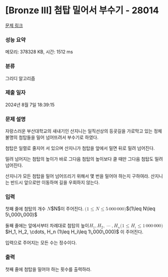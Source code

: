 # [Bronze III] 첨탑 밀어서 부수기 - 28014 

[문제 링크](https://www.acmicpc.net/problem/28014) 

### 성능 요약

메모리: 378328 KB, 시간: 1512 ms

### 분류

그리디 알고리즘

### 제출 일자

2024년 8월 7일 18:39:15

### 문제 설명

<p>자랑스러운 부산대학교의 새내기인 산지니는 일직선상의 등굣길을 가로막고 있는 정체불명의 첨탑들을 밀어 넘어뜨려서 부수기로 하였다.</p>

<p>첨탑은 일렬로 줄지어 서 있으며 산지니가 첨탑을 앞에서 밀면 뒤로 밀려 넘어진다.</p>

<p>밀려 넘어지는 첨탑의 높이가 바로 그다음 첨탑의 높이보다 클 때만 그다음 첨탑도 밀려 넘어진다.</p>

<p>산지니가 모든 첨탑을 밀어 넘어뜨리기 위해서 몇 번을 밀어야 하는지 구하여라. 산지니는 반드시 앞으로만 이동하며 길을 우회하지 않는다.</p>

### 입력 

 <p>첫째 줄에 첨탑의 개수 <mjx-container class="MathJax" jax="CHTML" style="font-size: 109%; position: relative;"><mjx-math class="MJX-TEX" aria-hidden="true"><mjx-mi class="mjx-i"><mjx-c class="mjx-c1D441 TEX-I"></mjx-c></mjx-mi></mjx-math><mjx-assistive-mml unselectable="on" display="inline"><math xmlns="http://www.w3.org/1998/Math/MathML"><mi>N</mi></math></mjx-assistive-mml><span aria-hidden="true" class="no-mathjax mjx-copytext">$N$</span></mjx-container>이 주어진다. <mjx-container class="MathJax" jax="CHTML" style="font-size: 109%; position: relative;"><mjx-math class="MJX-TEX" aria-hidden="true"><mjx-mo class="mjx-n"><mjx-c class="mjx-c28"></mjx-c></mjx-mo><mjx-mn class="mjx-n"><mjx-c class="mjx-c31"></mjx-c></mjx-mn><mjx-mo class="mjx-n" space="4"><mjx-c class="mjx-c2264"></mjx-c></mjx-mo><mjx-mi class="mjx-i" space="4"><mjx-c class="mjx-c1D441 TEX-I"></mjx-c></mjx-mi><mjx-mo class="mjx-n" space="4"><mjx-c class="mjx-c2264"></mjx-c></mjx-mo><mjx-mn class="mjx-n" space="4"><mjx-c class="mjx-c35"></mjx-c></mjx-mn><mjx-mstyle><mjx-mspace style="width: 0.167em;"></mjx-mspace></mjx-mstyle><mjx-mn class="mjx-n"><mjx-c class="mjx-c30"></mjx-c><mjx-c class="mjx-c30"></mjx-c><mjx-c class="mjx-c30"></mjx-c></mjx-mn><mjx-mstyle><mjx-mspace style="width: 0.167em;"></mjx-mspace></mjx-mstyle><mjx-mn class="mjx-n"><mjx-c class="mjx-c30"></mjx-c><mjx-c class="mjx-c30"></mjx-c><mjx-c class="mjx-c30"></mjx-c></mjx-mn><mjx-mo class="mjx-n"><mjx-c class="mjx-c29"></mjx-c></mjx-mo></mjx-math><mjx-assistive-mml unselectable="on" display="inline"><math xmlns="http://www.w3.org/1998/Math/MathML"><mo stretchy="false">(</mo><mn>1</mn><mo>≤</mo><mi>N</mi><mo>≤</mo><mn>5</mn><mstyle scriptlevel="0"><mspace width="0.167em"></mspace></mstyle><mn>000</mn><mstyle scriptlevel="0"><mspace width="0.167em"></mspace></mstyle><mn>000</mn><mo stretchy="false">)</mo></math></mjx-assistive-mml><span aria-hidden="true" class="no-mathjax mjx-copytext">$(1\leq N\leq 5\,000\,000)$</span> </mjx-container></p>

<p>둘째 줄에는 앞에서부터 차례대로 첨탑의 높이 <mjx-container class="MathJax" jax="CHTML" style="font-size: 109%; position: relative;"><mjx-math class="MJX-TEX" aria-hidden="true"><mjx-msub><mjx-mi class="mjx-i"><mjx-c class="mjx-c1D43B TEX-I"></mjx-c></mjx-mi><mjx-script style="vertical-align: -0.15em; margin-left: -0.057em;"><mjx-mn class="mjx-n" size="s"><mjx-c class="mjx-c31"></mjx-c></mjx-mn></mjx-script></mjx-msub><mjx-mo class="mjx-n"><mjx-c class="mjx-c2C"></mjx-c></mjx-mo><mjx-msub space="2"><mjx-mi class="mjx-i"><mjx-c class="mjx-c1D43B TEX-I"></mjx-c></mjx-mi><mjx-script style="vertical-align: -0.15em; margin-left: -0.057em;"><mjx-mn class="mjx-n" size="s"><mjx-c class="mjx-c32"></mjx-c></mjx-mn></mjx-script></mjx-msub><mjx-mo class="mjx-n"><mjx-c class="mjx-c2C"></mjx-c></mjx-mo><mjx-mo class="mjx-n" space="2"><mjx-c class="mjx-c22EF"></mjx-c></mjx-mo><mjx-mo class="mjx-n" space="2"><mjx-c class="mjx-c2C"></mjx-c></mjx-mo><mjx-msub space="2"><mjx-mi class="mjx-i"><mjx-c class="mjx-c1D43B TEX-I"></mjx-c></mjx-mi><mjx-script style="vertical-align: -0.15em; margin-left: -0.057em;"><mjx-mi class="mjx-i" size="s"><mjx-c class="mjx-c1D45B TEX-I"></mjx-c></mjx-mi></mjx-script></mjx-msub><mjx-mo class="mjx-n"><mjx-c class="mjx-c28"></mjx-c></mjx-mo><mjx-mn class="mjx-n"><mjx-c class="mjx-c31"></mjx-c></mjx-mn><mjx-mo class="mjx-n" space="4"><mjx-c class="mjx-c2264"></mjx-c></mjx-mo><mjx-msub space="4"><mjx-mi class="mjx-i"><mjx-c class="mjx-c1D43B TEX-I"></mjx-c></mjx-mi><mjx-script style="vertical-align: -0.15em; margin-left: -0.057em;"><mjx-mi class="mjx-i" size="s"><mjx-c class="mjx-c1D456 TEX-I"></mjx-c></mjx-mi></mjx-script></mjx-msub><mjx-mo class="mjx-n" space="4"><mjx-c class="mjx-c2264"></mjx-c></mjx-mo><mjx-mn class="mjx-n" space="4"><mjx-c class="mjx-c31"></mjx-c></mjx-mn><mjx-mstyle><mjx-mspace style="width: 0.167em;"></mjx-mspace></mjx-mstyle><mjx-mn class="mjx-n"><mjx-c class="mjx-c30"></mjx-c><mjx-c class="mjx-c30"></mjx-c><mjx-c class="mjx-c30"></mjx-c></mjx-mn><mjx-mstyle><mjx-mspace style="width: 0.167em;"></mjx-mspace></mjx-mstyle><mjx-mn class="mjx-n"><mjx-c class="mjx-c30"></mjx-c><mjx-c class="mjx-c30"></mjx-c><mjx-c class="mjx-c30"></mjx-c></mjx-mn><mjx-mo class="mjx-n"><mjx-c class="mjx-c29"></mjx-c></mjx-mo></mjx-math><mjx-assistive-mml unselectable="on" display="inline"><math xmlns="http://www.w3.org/1998/Math/MathML"><msub><mi>H</mi><mn>1</mn></msub><mo>,</mo><msub><mi>H</mi><mn>2</mn></msub><mo>,</mo><mo>⋯</mo><mo>,</mo><msub><mi>H</mi><mi>n</mi></msub><mo stretchy="false">(</mo><mn>1</mn><mo>≤</mo><msub><mi>H</mi><mi>i</mi></msub><mo>≤</mo><mn>1</mn><mstyle scriptlevel="0"><mspace width="0.167em"></mspace></mstyle><mn>000</mn><mstyle scriptlevel="0"><mspace width="0.167em"></mspace></mstyle><mn>000</mn><mo stretchy="false">)</mo></math></mjx-assistive-mml><span aria-hidden="true" class="no-mathjax mjx-copytext">$H_1, H_2, \cdots, H_n (1\leq H_i\leq 1\,000\,000)$</span></mjx-container> 이 주어진다.</p>

<p>입력으로 주어지는 모든 수는 정수이다.</p>

### 출력 

 <p>첫째 줄에 첨탑을 밀어야 하는 횟수를 출력하라.</p>

